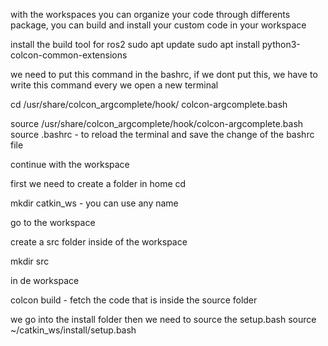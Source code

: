 with the workspaces you can organize your code through differents package, you can build and install your custom code in your workspace

install the build tool for ros2 
sudo apt update
sudo apt install python3-colcon-common-extensions

we need to put this command in the bashrc, if we dont put this, we have to write this command every we open a new terminal 


cd /usr/share/colcon_argcomplete/hook/
colcon-argcomplete.bash 

source /usr/share/colcon_argcomplete/hook/colcon-argcomplete.bash
source .bashrc - to reload the terminal and save the change of the bashrc file 


continue with the workspace 

first we need to create a folder in home 
cd

mkdir catkin_ws - you can use any name 

go to the workspace

create a src folder inside of the workspace

mkdir src 

in de workspace 

colcon build - fetch the code that is inside the source folder 

we go into the install folder 
then we need to source the setup.bash 
source ~/catkin_ws/install/setup.bash



